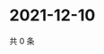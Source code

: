 # 2021-12-10

共 0 条

<!-- BEGIN WEIBO -->
<!-- 最后更新时间 Fri Dec 10 2021 13:11:08 GMT+0800 (China Standard Time) -->

<!-- END WEIBO -->
